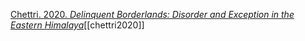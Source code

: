 [Chettri. 2020. _Delinquent Borderlands: Disorder and Exception in the Eastern Himalaya_](zotero://select/items/1_M43C8VGQ)[[chettri2020]]
